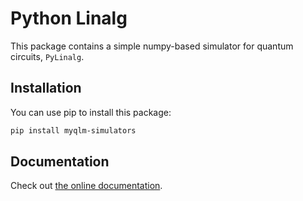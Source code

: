 Python Linalg
===============

This package contains a simple numpy-based simulator for quantum circuits, ``PyLinalg``.


Installation
----------------

You can use pip to install this package:
```bash
pip install myqlm-simulators
```

Documentation
-------------------

Check out [the online documentation](https://myqlm.github.io/myqlm_specific/qat-pylinalg.html).
